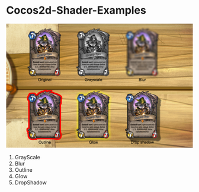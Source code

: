 # Cocos2d-Shader-Examples

![Preview](images/preview.png)

1. GrayScale
2. Blur
3. Outline
4. Glow
5. DropShadow
